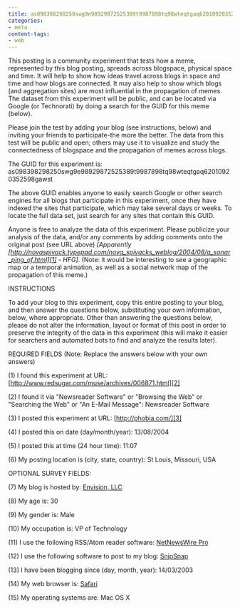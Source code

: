 ```yaml
---
title: as098398298250swg9e98929872525389t9987898tq98wteqtgaq62010920352598gawst
categories:
- meta
content-tags:
- web
---
```


This posting is a community experiment that tests how a meme, represented by this blog posting, spreads across blogspace, physical space and time. It will help to show how ideas travel across blogs in space and time and how blogs are connected. It may also help to show which blogs (and aggregation sites) are most influential in the propagation of memes. The dataset from this experiment will be public, and can be located via Google (or Technorati) by doing a search for the GUID for this meme (below).

Please join the test by adding your blog (see instructions, below) and inviting your friends to participate-the more the better. The data from this test will be public and open; others may use it to visualize and study the connectedness of blogspace and the propagation of memes across blogs.

The GUID for this experiment is:
as098398298250swg9e98929872525389t9987898tq98wteqtgaq62010920352598gawst

The above GUID enables anyone to easily search Google or other search engines for all blogs that participate in this experiment, once they have indexed the sites that participate, which may take several days or weeks. To locate the full data set, just search for any sites that contain this GUID.

Anyone is free to analyze the data of this experiment. Please publicize your analysis of the data, and/or any comments by adding comments onto the original post (see URL above) _[Apparently [http://novaspivack.typepad.com/nova_spivacks_weblog/2004/08/a_sonar_ping_of.html][1] - HFG]_. (Note: it would be interesting to see a geographic map or a temporal animation, as well as a social network map of the propagation of this meme.)

   [1]: http://novaspivack.typepad.com/nova_spivacks_weblog/2004/08/a_sonar_ping_of.html

INSTRUCTIONS

To add your blog to this experiment, copy this entire posting to your blog, and then answer the questions below, substituting your own information, below, where appropriate. Other than answering the questions below, please do not alter the information, layout or format of this post in order to preserve the integrity of the data in this experiment (this will make it easier for searchers and automated bots to find and analyze the results later).

REQUIRED FIELDS (Note: Replace the answers below with your own answers)

(1) I found this experiment at URL: [http://www.redsugar.com/muse/archives/006871.html][2]

   [2]: http://www.redsugar.com/muse/archives/006871.html

(2) I found it via "Newsreader Software" or "Browsing the Web" or "Searching the Web" or "An E-Mail Message": Newsreader Software

(3) I posted this experiment at URL: [http://phobia.com/][3]

   [3]: http://phobia.com/

(4) I posted this on date (day/month/year): 13/08/2004

(5) I posted this at time (24 hour time): 11:07

(6) My posting location is (city, state, country): St Louis, Missouri, USA

OPTIONAL SURVEY FIELDS:

(7) My blog is hosted by: [Envision, LLC][4]

   [4]: http://www.envision.com/

(8) My age is: 30

(9) My gender is: Male

(10) My occupation is: VP of Technology

(11) I use the following RSS/Atom reader software: [NetNewsWire Pro][5]

   [5]: http://ranchero.com/netnewswire/

(12) I use the following software to post to my blog: [SnipSnap][6]

   [6]: http://snipsnap.org/

(13) I have been blogging since (day, month, year): 14/03/2003

(14) My web browser is: [Safari][7]

   [7]: http://www.apple.com/safari/

(15) My operating systems are: Mac OS X
